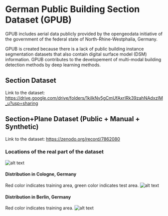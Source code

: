 # German Public Building Section Dataset (GPUB)

GPUB includes aerial data publicly provided by the opengeodata initiative of the government of the federal state of North-Rhine-Westphalia, Germany.

GPUB is created because there is a lack of public building instance segmentation datasets that also contain digital surface model (DSM) information. GPUB contributes to the developement of multi-modal building detection methods by deep learning methods.

## Section Dataset
Link to the dataset: https://drive.google.com/drive/folders/1kilkNv5gCmUfAxrIRk39zahNAdxzIM_u?usp=sharing

## Section+Plane Dataset (Public + Manual + Synthetic)
Link to the dataset: https://zenodo.org/record/7862080

### Locations of the real part of the dataset
![alt text](https://github.com/dlrPHS/GPUB/blob/main/maploc.jpg?raw=true)

#### Distribution in Cologne, Germany
Red color indicates training area, green color indicates test area.
![alt text](https://github.com/dlrPHS/GPUB/blob/main/köln_maploc.jpg?raw=true)

#### Distribution in Berlin, Germany
Red color indicates training area.
![alt text](https://github.com/dlrPHS/GPUB/blob/main/berlin_maploc.jpg?raw=true)
